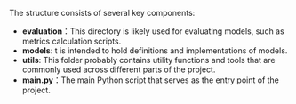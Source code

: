 The structure consists of several key components:
-  **evaluation**：This directory is likely used for evaluating models, such as metrics calculation scripts.
- **models**: t is intended to hold definitions and implementations of models.
- **utils**: This folder probably contains utility functions and tools that are commonly used across different parts of the project.
- **main.py**：The main Python script that serves as the entry point of the project.
